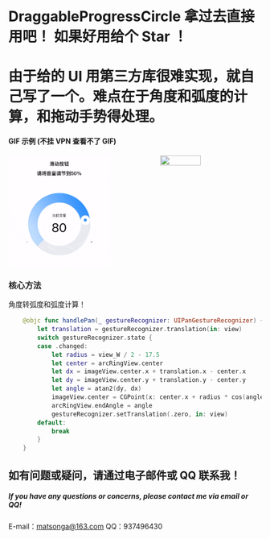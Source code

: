 # DraggableProgressCircle 拿过去直接用吧！ 如果好用给个 Star ！
# 由于给的 UI 用第三方库很难实现，就自己写了一个。难点在于角度和弧度的计算，和拖动手势得处理。
#### GIF 示例 (不挂 VPN 查看不了 GIF)

<div style="display: flex; justify-content: space-between;">
  <img src="gif/fictitious.gif" marginTop="0" width="40%" height="40%"> 
  <img src="gif/reality.gif" width="40%" height="40%"> 
</div>

### 核心方法
角度转弧度和弧度计算！
```swift
    @objc func handlePan(_ gestureRecognizer: UIPanGestureRecognizer) {
        let translation = gestureRecognizer.translation(in: view)
        switch gestureRecognizer.state {
        case .changed:
            let radius = view_W / 2 - 17.5
            let center = arcRingView.center
            let dx = imageView.center.x + translation.x - center.x
            let dy = imageView.center.y + translation.y - center.y
            let angle = atan2(dy, dx)
            imageView.center = CGPoint(x: center.x + radius * cos(angle), y: center.y + radius * sin(angle))
            arcRingView.endAngle = angle
            gestureRecognizer.setTranslation(.zero, in: view)
        default:
            break
        }
    }
```

## 如有问题或疑问，请通过电子邮件或 QQ 联系我！

##### If you have any questions or concerns, please contact me via email or QQ!

E-mail：matsonga@163.com
QQ：937496430
